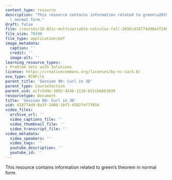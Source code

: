 ```yaml
---
content_type: resource
description: "This resource contains information related to green\u2019s theorem in\
  \ normal form."
draft: false
file: /courses/18-02sc-multivariable-calculus-fall-2010/d18774dd8a3f24001bf3d502fef7f854_MIT18_02SC_MNotes_v4.3.pdf
file_size: 70348
file_type: application/pdf
image_metadata:
  caption: ''
  credit: ''
  image-alt: ''
learning_resource_types:
- Problem Sets with Solutions
license: https://creativecommons.org/licenses/by-nc-sa/4.0/
ocw_type: OCWFile
parent_title: 'Session 90: Curl in 3D'
parent_type: CourseSection
parent_uid: acfc5d4e-3602-454b-1118-b52cb66b3039
resourcetype: Document
title: 'Session 90: Curl in 3D'
uid: d18774dd-8a3f-2400-1bf3-d502fef7f854
video_files:
  archive_url: ''
  video_captions_file: ''
  video_thumbnail_file: ''
  video_transcript_file: ''
video_metadata:
  video_speakers: ''
  video_tags: ''
  youtube_description: ''
  youtube_id: ''
---
```

This resource contains information related to green’s theorem in normal form.